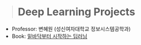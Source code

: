 > # Deep Learning Projects

- Professor: 변혜원 (성신여자대학교 정보시스템공학과)
- Book: [밑바닥부터 시작하는 딥러닝](https://book.naver.com/bookdb/book_detail.nhn?bid=11492334)
